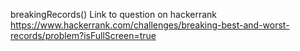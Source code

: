 breakingRecords()
Link to question on hackerrank https://www.hackerrank.com/challenges/breaking-best-and-worst-records/problem?isFullScreen=true